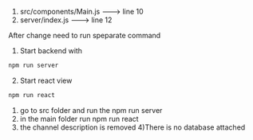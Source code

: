 1) src/components/Main.js ---> line 10
2) server/index.js ---> line 12

After change need to run speparate command 
1) Start backend with 

```bash
npm run server
```

2) Start react view
```bash
npm run react
```


1) go to src folder and run the npm run server
2) in the main folder run npm run react
3) the channel description is removed
4)There is no database attached

